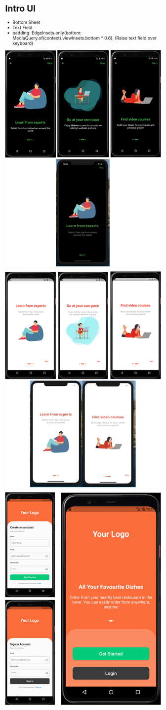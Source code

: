 # Intro UI


- Bottom Sheet
- Text Field
- padding: EdgeInsets.only(bottom: MediaQuery.of(context).viewInsets.bottom * 0.6), (Raise text field over keyboard)

![This is an image](assets/readme/img.png)

![This is an image](assets/readme/img_1.png)

![This is an image](assets/readme/food_delivery.png)
